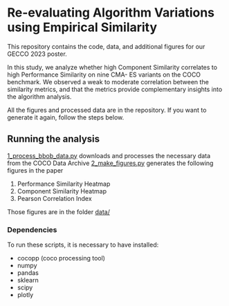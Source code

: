# Re-evaluating Algorithm Variations using Empirical Similarity
This repository contains the code, data, and additional figures for our GECCO 2023 poster.

In this study, we analyze whether high Component Similarity correlates to high Performance Similarity on nine CMA- ES variants on the COCO benchmark.
We observed a weak to moderate correlation between the similarity metrics, and that the metrics provide complementary insights into the algorithm analysis.

All the figures and processed data are in the repository.
If you want to generate it again, follow the steps below.

## Running the analysis
[1_process_bbob_data.py](https://github.com/jair-pereira/mhsim_cmaes/blob/main/1_process_bbob_data.py) downloads and processes the necessary data from the COCO Data Archive
[2_make_figures.py](https://github.com/jair-pereira/mhsim_cmaes/blob/main/2_make_figures.py) generates the following figures in the paper
1. Performance Similarity Heatmap
2. Component Similarity Heatmap
3. Pearson Correlation Index

Those figures are in the folder [data/](https://github.com/jair-pereira/mhsim_cmaes/tree/main/data)

### Dependencies
To run these scripts, it is necessary to have installed:
* cocopp (coco processing tool)
* numpy
* pandas
* sklearn
* scipy
* plotly
